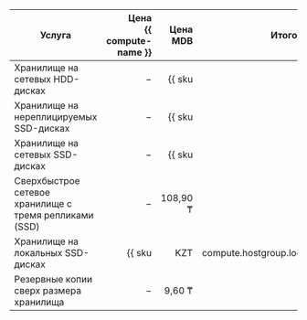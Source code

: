 | Услуга                                  | Цена<br/>{{ compute-name }}                              | Цена MDB                                                               | Итоговая цена                                                          |
|-----------------------------------------|---------------------------------------------------------:|-----------------------------------------------------------------------:|-----------------------------------------------------------------------:|
| Хранилище на сетевых HDD-дисках         | −                                                        | {{ sku|KZT|mdb.cluster.network-hdd.mysql|month|string }}               | {{ sku|KZT|mdb.cluster.network-hdd.mysql|month|string }}               |
| Хранилище на нереплицируемых SSD-дисках | −                                                        | {{ sku|KZT|mdb.cluster.network-ssd-nonreplicated.mysql|month|string }} | {{ sku|KZT|mdb.cluster.network-ssd-nonreplicated.mysql|month|string }} |
| Хранилище на сетевых SSD-дисках         | −                                                        | {{ sku|KZT|mdb.cluster.network-nvme.mysql|month|string }}              | {{ sku|KZT|mdb.cluster.network-nvme.mysql|month|string }}              |
| Сверхбыстрое сетевое хранилище с тремя репликами (SSD) | − | 108,90 ₸ | 108,90 ₸ |
| Хранилище на локальных SSD-дисках       | {{ sku|KZT|compute.hostgroup.localssd.v1|month|string }} | {{ sku|KZT|mdb.cluster.local-nvme.mysql.dedicated|month|string }}      | {{ sku|KZT|mdb.cluster.local-nvme.mysql|month|string }}                |
| Резервные копии сверх размера хранилища | −                                                        | 9,60 ₸                                                                 | 9,60 ₸                                                                 |
